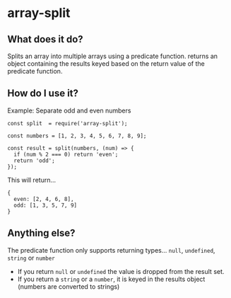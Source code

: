 # array-split

## What does it do?

Splits an array into multiple arrays using a predicate function.
returns an object containing the results keyed based on the return value of the predicate function.

## How do I use it?

Example: Separate odd and even numbers

```
const split  = require('array-split');

const numbers = [1, 2, 3, 4, 5, 6, 7, 8, 9];

const result = split(numbers, (num) => {
  if (num % 2 === 0) return 'even';
  return 'odd';
});
```

This will return...

```
{
  even: [2, 4, 6, 8],
  odd: [1, 3, 5, 7, 9]
}
```

## Anything else?

The predicate function only supports returning types...
`null`, `undefined`, `string` or `number`

- If you return `null` or `undefined` the value is dropped from the result set.
- If you return a `string` or a `number`, it is keyed in the results object (numbers are converted to strings)
